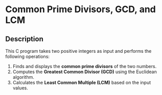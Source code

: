 # Common Prime Divisors, GCD, and LCM

## Description

This C program takes two positive integers as input and performs the following operations:

1. Finds and displays the **common prime divisors** of the two numbers.
2. Computes the **Greatest Common Divisor (GCD)** using the Euclidean algorithm.
3. Calculates the **Least Common Multiple (LCM)** based on the input values.
